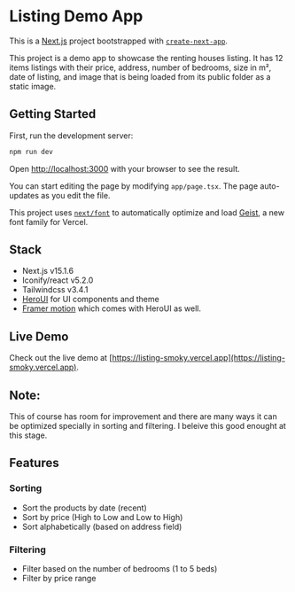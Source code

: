# Listing Demo App

This is a [Next.js](https://nextjs.org) project bootstrapped with [`create-next-app`](https://nextjs.org/docs/app/api-reference/cli/create-next-app).

This project is a demo app to showcase the renting houses listing. It has 12 items listings with their price, address, number of bedrooms, size in m², date of listing, and image that is being loaded from its public folder as a static image.

## Getting Started

First, run the development server:

```bash
npm run dev
```

Open [http://localhost:3000](http://localhost:3000) with your browser to see the result.

You can start editing the page by modifying `app/page.tsx`. The page auto-updates as you edit the file.

This project uses [`next/font`](https://nextjs.org/docs/app/building-your-application/optimizing/fonts) to automatically optimize and load [Geist](https://vercel.com/font), a new font family for Vercel.

## Stack

- Next.js v15.1.6
- Iconify/react v5.2.0
- Tailwindcss v3.4.1
- [HeroUI](https://www.heroui.com/) for UI components and theme
- [Framer motion](https://motion.dev/) which comes with HeroUI as well.

## Live Demo

Check out the live demo at [https://listing-smoky.vercel.app](https://listing-smoky.vercel.app).

## Note:

This of course has room for improvement and there are many ways it can be optimized specially in sorting and filtering.
I beleive this good enought at this stage.

## Features

### Sorting

- Sort the products by date (recent)
- Sort by price (High to Low and Low to High)
- Sort alphabetically (based on address field)

### Filtering

- Filter based on the number of bedrooms (1 to 5 beds)
- Filter by price range
